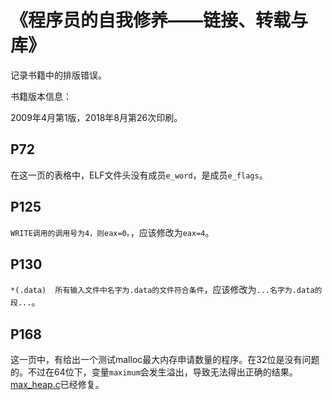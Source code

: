 <h1 id=file_layout_err>
    《程序员的自我修养——链接、转载与库》
</h1>

记录书籍中的排版错误。

书籍版本信息：

2009年4月第1版，2018年8月第26次印刷。

## P72

在这一页的表格中，ELF文件头没有成员`e_word`，是成员`e_flags`。

## P125

`WRITE调用的调用号为4，则eax=0。`，应该修改为`eax=4`。

## P130

`*(.data)  所有输入文件中名字为.data的文件符合条件`，应该修改为`...名字为.data的段...`。

## P168

这一页中，有给出一个测试malloc最大内存申请数量的程序。在32位是没有问题的。不过在64位下，变量`maximum`会发生溢出，导致无法得出正确的结果。[max_heap.c](code/max_heap.c)已经修复。